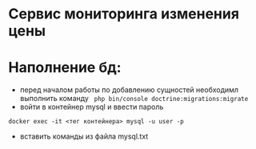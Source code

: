 # Сервис мониторинга изменения цены
# Наполнение бд:
- перед началом работы по добавлению сущностей необходимл выполнить команду
``` php bin/console doctrine:migrations:migrate```
- войти в контейнер mysql и ввести пароль 
```
docker exec -it <тег контейнера> mysql -u user -p
```

- вставить команды из файла mysql.txt
